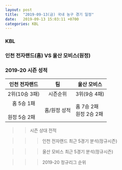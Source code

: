 ```yaml
---
layout: post
title:  "2019-09-13(금) 국내 농구 경기 일정"
date:   2019-09-13 15:03:11 +0700
categories: KBL
---
```


### KBL
### 인천 전자랜드(홈) VS 울산 모비스(원정) <br/> 
### 2019-20 시즌 성적
| <center>인천 전자랜드</center> | <center>팀</center> | <center>울산 모비스</center> | 
|---|---|---|
| <center>2위(10승 3패)</center>| <center>시즌순위</center> | <center>3위(9승 4패)</center> | 
| <center>홈 5승 1패</center><br/> 원정 5승 2패| 홈/원정 성적 | 홈 7승 2패<br/> 원정 2승 2패 | 
 
>> 시즌 상대 전적



>>> 인천 전자랜드 최근 5경기 분석(정규시즌) 

>>> 울산 모비스 최근 5경기 분석(정규시즌) 

>>> 2019-20 정규리그 순위
